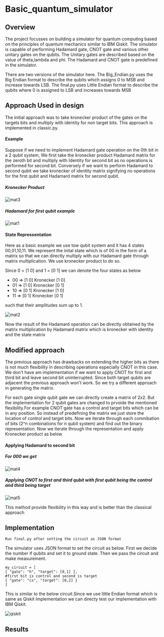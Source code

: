 # Basic_quantum_simulator

<h2> Overview </h2>

<p>The project focusses on building a simulator for quantum computing based on the principles of quantum mechanics similar to IBM Qiskit. The simulator is capable of performing
Hadamard gate, CNOT gate and various other unitary gates on the qubits. The Unitary gates are described based on the value of theta,lambda and phi. The Hadamard and CNOT gate is
predefined in the simulator.</p>

<p>There are two versions of the simulator here. The Big_Endian.py uses the Big Endian format to describe the qubits which assigns 0 to MSB and increase towards LSB. The final.py
uses Little Endian format to describe the qubits where 0 is assigned to LSB and increases towards MSB </p>

<h2> Approach Used in design </h2>

<p> The initial approach was to take kronecker product of the gates on the targets bits and multiply with identity for non target bits. This approach is implemented in classic.py.</p>

<h4> Example </h4>
<p> Suppose if we need to implement Hadamard gate operation on the 0th bit in a 2 qubit system, We first take the kronecker product Hadamard matrix for the zeroth bit and multiply with Identity for second bit as no operations is performed for second bit. Conversely if we want to perform Hadamard to second qubit we take kronecker of identity matrix signifying no operations for the first qubit and Hadamard matrix for second qubit.</p>

<h5> Kronecker Product </h5>

<img src="" alt="mat3"/>

<h5> Hadamard for first qubit example </h5>

<img src="" alt="mat1"/>

<h4> State Repressentation </h4>

<p> Here as a basic example we use tow qubit system and it has 4 states 00,01,10,11. We represent the inital state which is of 00 in the form of a matrix so that we can directly multiply with our Hadamard gate through matrix multiplication. We use kronecker product to do so. </p>

<p> Since 0 = [1 0] and 1 = [0 1] we can denote the four states as below </p>

<UL>
  <LI> 00 => [1 0] Kronecker [1 0] </LI>
  <LI> 01 => [1 0] Kronecker [0 1] </LI>
  <LI> 10 => [0 1] Kronecker [1 0] </LI>
  <LI> 11 => [0 1] Kronecker [0 1] </LI>
</UL>

such that their amplitudes sum up to 1.

<img src="" alt="mat2"/>

<p> Now the result of the Hadamard operation can be directly obtained by the matrix multiplication by Hadamard matrix which is kronecker with identity and the state matrix </p>


<h2> Modified approach </h2>

<p> The previous approach has drawbacks on extending the higher bits as there is not much flexibility in describing operations especially CNOT in this case. We don't have am implementation if we want to apply CNOT for first and third bit and leave second bit uninterrupted. Since both target qubits are adjacent the previous approach won't work. So we try a different approach in generating the matrix.</p>

<p> For each gate single qubit gate we can directly create a matrix of 2x2. But the implementation for 2 qubit gates are changed to prvoide the mentioned flexibility.For example CNOT gate has a control and target bits which can be in any position. So instead of predefining the matrix we just store the location of control and target bits. Now we iterate through each comnibation of bits (2^n combinations for n qubit system) and find out the binary representation. Now we iterate through the representation and apply Kronecker product as below </p>

<h4> Applying Hadamard to second bit </h4>

<h5> For 000 we get</h5>

<img src="" alt="mat4"/>

<h5> Applying CNOT to first and third qubit with first qubit being the control and third being target </h5>

<img src="" alt="mat5"/>

<p> This method provide flexibility in this way and is better than the classical approach </p>

<h2> Implementation </h2>

```
Run final.py after setting the circuit as JSON format

```
<p> The simulator uses JSON format to set the circuit as below. First we decide the number if qubits and set it to ground state. Then we pass the circuit and make measurement. </p>

```
my_circuit = [
{ "gate": "h", "target": [0,1] },
#first bit is control and second is target 
{ "gate": "cx", "target": [0,2] }
]

```
<p>This is similar to the below circuit.Since we use little Endian format which is same as Qiskit Implementation we can directy test our implementation with IBM Qiskit.</p>

<img src="" alt="qiskit"/>

<h2> Results </h2>
